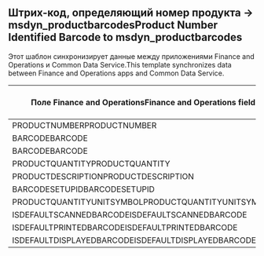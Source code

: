 ## <a name="product-number-identified-barcode-to-msdyn_productbarcodes"></a><span data-ttu-id="5219b-101">Штрих-код, определяющий номер продукта -> msdyn_productbarcodes</span><span class="sxs-lookup"><span data-stu-id="5219b-101">Product Number Identified Barcode to msdyn_productbarcodes</span></span>

<span data-ttu-id="5219b-102">Этот шаблон синхронизирует данные между приложениями Finance and Operations и Common Data Service.</span><span class="sxs-lookup"><span data-stu-id="5219b-102">This template synchronizes data between Finance and Operations apps and Common Data Service.</span></span>

<span data-ttu-id="5219b-103">Поле Finance and Operations</span><span class="sxs-lookup"><span data-stu-id="5219b-103">Finance and Operations field</span></span> | <span data-ttu-id="5219b-104">Тип сопоставления</span><span class="sxs-lookup"><span data-stu-id="5219b-104">Map type</span></span> | <span data-ttu-id="5219b-105">Другое поле Dynamics 365</span><span class="sxs-lookup"><span data-stu-id="5219b-105">Other Dynamics 365 field</span></span> | <span data-ttu-id="5219b-106">Значение по умолчанию</span><span class="sxs-lookup"><span data-stu-id="5219b-106">Default value</span></span>
---|---|---|---
<span data-ttu-id="5219b-107">PRODUCTNUMBER</span><span class="sxs-lookup"><span data-stu-id="5219b-107">PRODUCTNUMBER</span></span> | > | <span data-ttu-id="5219b-108">msdyn_productnumberid.msdyn_productnumber</span><span class="sxs-lookup"><span data-stu-id="5219b-108">msdyn_productnumberid.msdyn_productnumber</span></span> | 
<span data-ttu-id="5219b-109">BARCODE</span><span class="sxs-lookup"><span data-stu-id="5219b-109">BARCODE</span></span> | > | <span data-ttu-id="5219b-110">msdyn_name</span><span class="sxs-lookup"><span data-stu-id="5219b-110">msdyn_name</span></span> | 
<span data-ttu-id="5219b-111">BARCODE</span><span class="sxs-lookup"><span data-stu-id="5219b-111">BARCODE</span></span> | > | <span data-ttu-id="5219b-112">msdyn_barcode</span><span class="sxs-lookup"><span data-stu-id="5219b-112">msdyn_barcode</span></span> | 
<span data-ttu-id="5219b-113">PRODUCTQUANTITY</span><span class="sxs-lookup"><span data-stu-id="5219b-113">PRODUCTQUANTITY</span></span> | > | <span data-ttu-id="5219b-114">msdyn_productquantity</span><span class="sxs-lookup"><span data-stu-id="5219b-114">msdyn_productquantity</span></span> | 
<span data-ttu-id="5219b-115">PRODUCTDESCRIPTION</span><span class="sxs-lookup"><span data-stu-id="5219b-115">PRODUCTDESCRIPTION</span></span> | > | <span data-ttu-id="5219b-116">msdyn_productdescription</span><span class="sxs-lookup"><span data-stu-id="5219b-116">msdyn_productdescription</span></span> | 
<span data-ttu-id="5219b-117">BARCODESETUPID</span><span class="sxs-lookup"><span data-stu-id="5219b-117">BARCODESETUPID</span></span> | > | <span data-ttu-id="5219b-118">msdyn_barcodesetupid</span><span class="sxs-lookup"><span data-stu-id="5219b-118">msdyn_barcodesetupid</span></span> | 
<span data-ttu-id="5219b-119">PRODUCTQUANTITYUNITSYMBOL</span><span class="sxs-lookup"><span data-stu-id="5219b-119">PRODUCTQUANTITYUNITSYMBOL</span></span> | > | <span data-ttu-id="5219b-120">msdyn_unitofmeasureid.msdyn_symbol</span><span class="sxs-lookup"><span data-stu-id="5219b-120">msdyn_unitofmeasureid.msdyn_symbol</span></span> | 
<span data-ttu-id="5219b-121">ISDEFAULTSCANNEDBARCODE</span><span class="sxs-lookup"><span data-stu-id="5219b-121">ISDEFAULTSCANNEDBARCODE</span></span> | >> | <span data-ttu-id="5219b-122">msdyn_isdefaultscannedbarcode</span><span class="sxs-lookup"><span data-stu-id="5219b-122">msdyn_isdefaultscannedbarcode</span></span> | 
<span data-ttu-id="5219b-123">ISDEFAULTPRINTEDBARCODE</span><span class="sxs-lookup"><span data-stu-id="5219b-123">ISDEFAULTPRINTEDBARCODE</span></span> | >> | <span data-ttu-id="5219b-124">msdyn_isdefaultprintedbarcode</span><span class="sxs-lookup"><span data-stu-id="5219b-124">msdyn_isdefaultprintedbarcode</span></span> | 
<span data-ttu-id="5219b-125">ISDEFAULTDISPLAYEDBARCODE</span><span class="sxs-lookup"><span data-stu-id="5219b-125">ISDEFAULTDISPLAYEDBARCODE</span></span> | >> | <span data-ttu-id="5219b-126">msdyn_isdefaultdisplayedbarcode</span><span class="sxs-lookup"><span data-stu-id="5219b-126">msdyn_isdefaultdisplayedbarcode</span></span> | 
